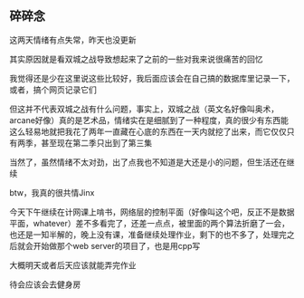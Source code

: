 ## 碎碎念
这两天情绪有点失常，昨天也没更新

其实原因就是看双城之战导致想起来了之前的一些对我来说很痛苦的回忆

我觉得还是少在这里说这些比较好，我后面应该会在自己搞的数据库里记录一下，或者，搞个网页记录它们

但这并不代表双城之战有什么问题，事实上，双城之战（英文名好像叫奥术，arcane好像）真的是艺术品，情绪实在是细腻到了一种程度，真的很少有东西能这么轻易地就把我花了两年一直藏在心底的东西在一天内就挖了出来，而它仅仅只有两季，甚至现在第二季只出到了第三集

当然了，虽然情绪不太对劲，出了点我也不知道是大还是小的问题，但生活还在继续

btw，我真的很共情Jinx

今天下午继续在计网课上啃书，网络层的控制平面（好像叫这个吧，反正不是数据平面，whatever）差不多看完了，还差一点点，被里面的两个算法折磨了一会，也还是一知半解的，晚上没有课，准备继续处理作业，剩下的也不多了，处理完之后就会开始做那个web server的项目了，也是用cpp写

大概明天或者后天应该就能弄完作业

待会应该会去健身房
